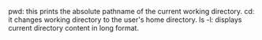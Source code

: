 pwd: this prints the absolute pathname of the current working directory.
cd: it changes working directory to the user's home directory.
ls -l: displays current directory content in long format.
